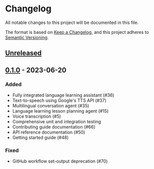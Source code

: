 # Changelog
All notable changes to this project will be documented in this file.

The format is based on [Keep a Changelog](https://keepachangelog.com/en/1.0.0/), and this project adheres to [Semantic Versioning](https://semver.org/spec/v2.0.0.html).

## [Unreleased]

## [0.1.0] - 2023-06-20
### Added
- Fully integrated language learning assistant (#36)
- Text-to-speech using Google's TTS API (#37)
- Multilingual conversation agent (#35)
- Language learning lesson planning agent (#15)
- Voice transcription (#5)
- Comprehensive unit and integration testing
- Contributing guide documentation (#66)
- API reference documentation (#50)
- Getting started guide (#48)

### Fixed
- GitHub workflow set-output deprecation (#70)

[Unreleased]: https://github.com/dagleaves/languageassistant/compare/0.1.0...master
[0.1.0]: https://github.com/dagleaves/languageassistant/tree/0.1.0
